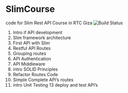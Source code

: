 # SlimCourse
code for Slim  Rest API Course in RTC Giza 
![Build Status](https://travis-ci.org/Z-Team-Pro/SlimCourse.svg?branch=master)

1.  Intro if API development
2.  Slim framework architecture 
3.  First API with Slim
4.  Restful API Routes
5.  Grouping routes
6.  API Authentication 
7.  API Middleware 
8.  intro SOLID Principles
9. Refactor Routes Code
10. Simple Complete API’s routes
11.  intro Unit Testing 13 deploy and test API’s





